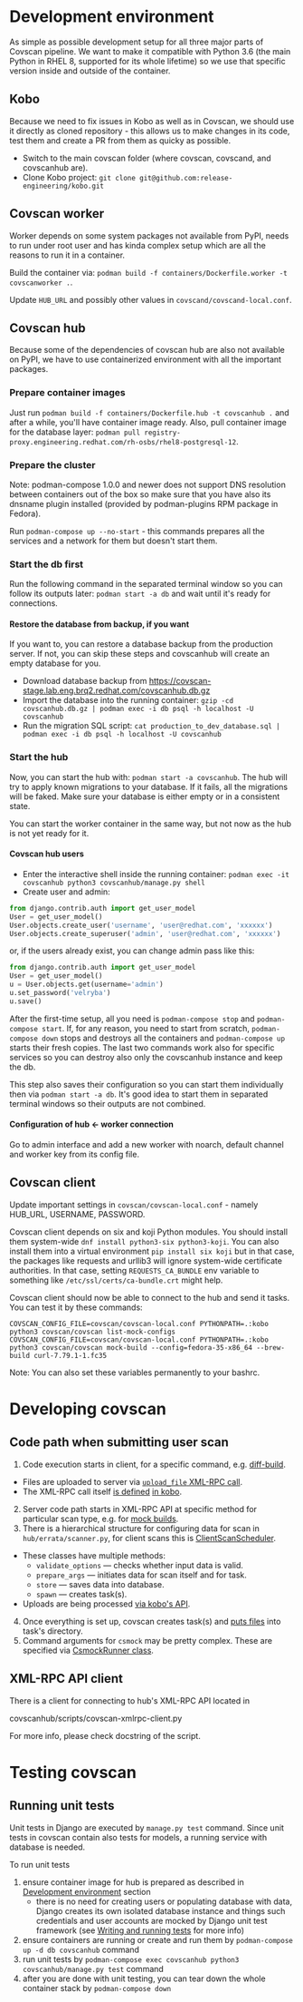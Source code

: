 # Development environment

As simple as possible development setup for all three major parts of Covscan pipeline. We want to make it compatible with Python 3.6 (the main Python in RHEL 8, supported for its whole lifetime) so we use that specific version inside and outside of the container.

## Kobo

Because we need to fix issues in Kobo as well as in Covscan, we should use it directly as cloned repository - this allows us to make changes in its code, test them and create a PR from them as quicky as possible.

* Switch to the main covscan folder (where covscan, covscand, and covscanhub are).
* Clone Kobo project: `git clone git@github.com:release-engineering/kobo.git`

## Covscan worker

Worker depends on some system packages not available from PyPI, needs to run under root user and has kinda complex setup which are all the reasons to run it in a container.

Build the container via: `podman build -f containers/Dockerfile.worker -t covscanworker .`.

Update `HUB_URL` and possibly other values in `covscand/covscand-local.conf`.

## Covscan hub

Because some of the dependencies of covscan hub are also not available on PyPI, we have to use containerized environment with all the important packages.

### Prepare container images

Just run `podman build -f containers/Dockerfile.hub -t covscanhub .` and after a while, you'll have container image ready.
Also, pull container image for the database layer: `podman pull registry-proxy.engineering.redhat.com/rh-osbs/rhel8-postgresql-12`.

### Prepare the cluster

Note: podman-compose 1.0.0 and newer does not support DNS resolution between containers out of the box so make sure that you have also its dnsname plugin installed (provided by podman-plugins RPM package in Fedora).

Run `podman-compose up --no-start` - this commands prepares all the services and a network for them but doesn't start them.

### Start the db first

Run the following command in the separated terminal window so you can follow its outputs later: `podman start -a db` and wait until it's ready for connections.

#### Restore the database from backup, if you want

If you want to, you can restore a database backup from the production server. If not, you can skip these steps and covscanhub will create an empty database for you.

* Download database backup from https://covscan-stage.lab.eng.brq2.redhat.com/covscanhub.db.gz
* Import the database into the running container: `gzip -cd covscanhub.db.gz | podman exec -i db psql -h localhost -U covscanhub`
* Run the migration SQL script: `cat production_to_dev_database.sql | podman exec -i db psql -h localhost -U covscanhub`

### Start the hub

Now, you can start the hub with: `podman start -a covscanhub`. The hub will try to apply known migrations to your database. If it fails, all the migrations will be faked. Make sure your database is either empty or in a consistent state.

You can start the worker container in the same way, but not now as the hub is not yet ready for it.

#### Covscan hub users

* Enter the interactive shell inside the running container: `podman exec -it covscanhub python3 covscanhub/manage.py shell`
* Create user and admin:
```py
from django.contrib.auth import get_user_model
User = get_user_model()
User.objects.create_user('username', 'user@redhat.com', 'xxxxxx')
User.objects.create_superuser('admin', 'user@redhat.com', 'xxxxxx')
```
or, if the users already exist, you can change admin pass like this:
```py
from django.contrib.auth import get_user_model
User = get_user_model()
u = User.objects.get(username='admin')
u.set_password('velryba')
u.save()
```

After the first-time setup, all you need is `podman-compose stop` and `podman-compose start`. If, for any reason, you need to start from scratch, `podman-compose down` stops and destroys all the containers and `podman-compose up` starts their fresh copies. The last two commands work also for specific services so you can destroy also only the covscanhub instance and keep the db.

This step also saves their configuration so you can start them individually then via `podman start -a db`. It's good idea to start them in separated terminal windows so their outputs are not combined.

#### Configuration of hub ← worker connection

Go to admin interface and add a new worker with noarch, default channel and worker key from its config file.

## Covscan client

Update important settings in `covscan/covscan-local.conf` - namely HUB_URL, USERNAME, PASSWORD.

Covscan client depends on six and koji Python modules. You should install them system-wide `dnf install python3-six python3-koji`.  You can also install them into a virtual environment `pip install six koji` but in that case, the packages like requests and urllib3 will ignore system-wide certificate authorities. In that case, setting `REQUESTS_CA_BUNDLE` env variable to something like `/etc/ssl/certs/ca-bundle.crt` might help.

Covscan client should now be able to connect to the hub and send it tasks. You can test it by these commands:

```
COVSCAN_CONFIG_FILE=covscan/covscan-local.conf PYTHONPATH=.:kobo python3 covscan/covscan list-mock-configs
COVSCAN_CONFIG_FILE=covscan/covscan-local.conf PYTHONPATH=.:kobo python3 covscan/covscan mock-build --config=fedora-35-x86_64 --brew-build curl-7.79.1-1.fc35
```

Note: You can also set these variables permanently to your bashrc.

# Developing covscan


## Code path when submitting user scan

 1. Code execution starts in client, for a specific command, e.g. [diff-build](https://gitlab.cee.redhat.com/covscan/covscan/blob/master/covscan/commands/cmd_diff_build.py#L192).
   * Files are uploaded to server via [`upload_file` XML-RPC call](https://gitlab.cee.redhat.com/covscan/covscan/blob/master/covscan/commands/shortcuts.py#L88).
   * The XML-RPC call itself [is defined](https://gitlab.cee.redhat.com/covscan/covscan/blob/master/covscanhub/settings.py#L161) [in kobo](https://github.com/release-engineering/kobo/blob/master/kobo/django/upload/xmlrpc.py#L19).
 2. Server code path starts in XML-RPC API at specific method for particular scan type, e.g. for [mock builds](https://gitlab.cee.redhat.com/covscan/covscan/blob/master/covscanhub/xmlrpc/scan.py#L50).
 3. There is a hierarchical structure for configuring data for scan in `hub/errata/scanner.py`, for client scans this is [ClientScanScheduler](https://gitlab.cee.redhat.com/covscan/covscan/blob/master/covscanhub/errata/scanner.py#L321).
   * These classes have multiple methods:
     * `validate_options` — checks whether input data is valid.
     * `prepare_args` — initiates data for scan itself and for task.
     * `store` — saves data into database.
     * `spawn` — creates task(s).
   * Uploads are being processed [via kobo's API](https://gitlab.cee.redhat.com/covscan/covscan/blob/master/covscanhub/errata/check.py#L98).
 4. Once everything is set up, covscan creates task(s) and [puts files](https://gitlab.cee.redhat.com/covscan/covscan/blob/master/covscanhub/errata/scanner.py#L420) into task's directory.
 5. Command arguments for `csmock` may be pretty complex. These are specified via [CsmockRunner class](https://gitlab.cee.redhat.com/covscan/covscan/blob/master/covscanhub/service/csmock_parser.py#L183).


## XML-RPC API client

There is a client for connecting to hub's XML-RPC API located in

covscanhub/scripts/covscan-xmlrpc-client.py

For more info, please check docstring of the script.

# Testing covscan

## Running unit tests

Unit tests in Django are executed by `manage.py test` command. Since unit tests
in covscan contain also tests for models, a running service with database is
needed.

To run unit tests
1. ensure container image for hub is prepared as described in
   [Development environment](#development-environment) section
   * there is no need for creating users or populating database with data,
     Django creates its own isolated database instance and things such
     credentials and user accounts are mocked by Django unit test framework
     (see [Writing and running tests](https://docs.djangoproject.com/en/2.2/topics/testing/overview/#module-django.test) for more info)
2. ensure containers are running or create and run them by `podman-compose up -d db covscanhub`
   command
3. run unit tests by `podman-compose exec covscanhub python3 covscanhub/manage.py test`
   command
4. after you are done with unit testing, you can tear down the whole container
   stack by `podman-compose down`
